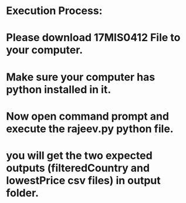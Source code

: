 # Execution Process:
# Please download 17MIS0412 File to your computer.
# Make sure your computer has python installed in it.
# Now open command prompt and execute the rajeev.py python file.
# you will get the two expected outputs (filteredCountry and lowestPrice csv files) in output folder. 
